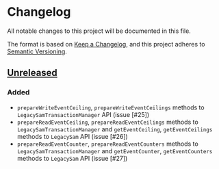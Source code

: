 # Changelog
All notable changes to this project will be documented in this file.

The format is based on [Keep a Changelog](https://keepachangelog.com/en/1.0.0/),
and this project adheres to [Semantic Versioning](https://semver.org/spec/v2.0.0.html).

## [Unreleased]
### Added
- `prepareWriteEventCeiling`, `prepareWriteEventCeilings` methods to `LegacySamTransactionManager` API (issue [#25])
- `prepareReadEventCeiling`, `prepareReadEventCeilings` methods to `LegacySamTransactionManager` and `getEventCeiling`, `getEventCeilings` methods to `LegacySam` API (issue [#26])
- `prepareReadEventCounter`, `prepareReadEventCounters` methods to `LegacySamTransactionManager` and `getEventCounter`, `getEventCounters` methods to `LegacySam` API (issue [#27])

[unreleased]: https://github.com/calypsonet/calypsonet-terminal-calypso-crypto-legacysam-java-api/releases/tag/0.1.0